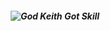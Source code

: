 <h5 align="center">

![God Keith Got Skill](https://github.com/user-attachments/assets/b3d6c7cc-e70d-4e2e-9b54-86b7cd0ec21b)


<div align="center"> 

